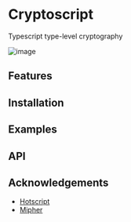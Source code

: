 # Cryptoscript

Typescript type-level cryptography

![image](https://github.com/kyscott18/cryptoscript/assets/43524469/59687243-394e-4b91-9251-b46ab5073a99)

## Features

## Installation

## Examples

## API

## Acknowledgements

- [Hotscript](https://github.com/gvergnaud/hotscript/tree/main)
- [Mipher](https://github.com/mpaland/mipher)
